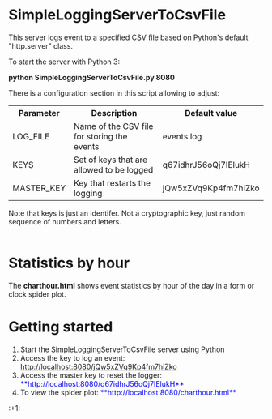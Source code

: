 # SimpleLoggingServerToCsvFile

This server logs event to a specified CSV file based on Python's default "http.server" class.

To start the server with Python 3:

<b>python SimpleLoggingServerToCsvFile.py 8080 </b>

There is a configuration section in this script allowing to adjust:

<table>
<tr><th>Parameter</th><th>Description</th><th>Default value</th?</tr>
<tr><td>LOG_FILE</td><td>Name of the CSV file for storing the events</td><td>events.log</td></tr>
<tr><td>KEYS</td><td>Set of keys that are allowed to be logged</td><td>q67idhrJ56oQj7IElukH</td></tr>
<tr><td>MASTER_KEY</td><td>Key that restarts the logging</td><td>jQw5xZVq9Kp4fm7hiZko</td></tr>
</table>


Note that keys is just an identifer. Not a cryptographic key, just random sequence of numbers and letters. <br><br>

<b>Statistics by hour</b><br>
======
The <b>charthour.html</b> shows event statistics by hour of the day in a form or clock spider plot.

<b>Getting started</b><br>
======
<ol>
<li>Start the SimpleLoggingServerToCsvFile server using Python</li>
<li>Access the key to log an event:
<div class="text-purple"><a href="#" class="text-inherit">
http://localhost:8080/jQw5xZVq9Kp4fm7hiZko
</a></div></li>
<li>Access the master key to reset the logger:   <span style="color:blue">**http://localhost:8080/q67idhrJ56oQj7IElukH**</span></li>
<li>To view the spider plot:   <span style="color:blue">**http://localhost:8080/charthour.html**</span></li>
</ol>
 :+1: